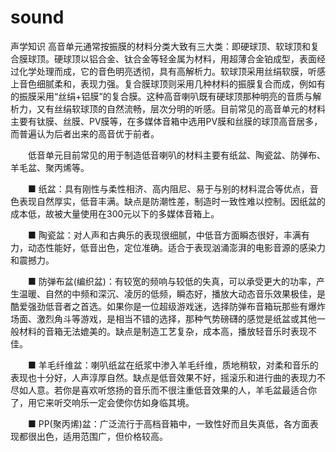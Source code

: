 # sound
声学知识
高音单元通常按振膜的材料分类大致有三大类：即硬球顶、软球顶和复合膜球顶。硬球顶以铝合金、钛合金等轻金属为材料，用超薄合金铂成型，表面经过化学处理而成，它的音色明亮透彻，具有高解析力。软球顶采用丝绢软膜，听感上音色细腻柔和，表现力强。复合膜球顶则采用几种材料的振膜复合而成，例如有的振膜采用“丝绢+铝膜”的复合膜。这种高音喇叭既有硬球顶那种明亮的音质与解析力，又有丝绢软球顶的自然流畅，层次分明的听感。目前常见的高音单元的材料主要有钛膜、丝膜、PV膜等，在多媒体音箱中选用PV膜和丝膜的球顶高音居多，而普遍认为后者出来的高音优于前者。

　　低音单元目前常见的用于制造低音喇叭的材料主要有纸盆、陶瓷盆、防弹布、羊毛盆、聚丙烯等。

　　■ 纸盆：具有刚性与柔性相济、高内阻尼、易于与别的材料混合等优点，音色表现自然厚实，低音丰满。缺点是防潮性差，制造时一致性难以控制。因纸盆的成本低，故被大量使用在300元以下的多媒体音箱上。

　　■ 陶瓷盆：对人声和古典乐的表现很细腻，中低音方面瞬态很好，丰满有力，动态性能好，低音出色，定位准确。适合于表现汹涌澎湃的电影音源的感染力和震撼力。

　　■ 防弹布盆(编织盆)：有较宽的频响与较低的失真，可以承受更大的功率，产生温暖、自然的中频和深沉、凌厉的低频，瞬态好，播放大动态音乐效果极佳，是酷爱强劲低音者之首选。如果你是一位超级游戏迷，选择防弹布音箱玩那些有爆炸场面、激烈角斗等游戏，是相当不错的选择，那种气势磅礴的感觉是纸盆或其他一般材料的音箱无法媲美的。缺点是制造工艺复杂，成本高，播放轻音乐时表现不佳。

　　■ 羊毛纤维盆：喇叭纸盆在纸浆中渗入羊毛纤维，质地稍软，对柔和音乐的表现也十分好，人声淳厚自然。缺点是低音效果不好，摇滚乐和进行曲的表现力不尽如人意。若你是喜欢听悠扬的音乐而不很注重低音效果的人，羊毛盆最适合你了，用它来听交响乐一定会使你仿如身临其境。

　　■ PP(聚丙烯)盆：广泛流行于高档音箱中，一致性好而且失真低，各方面表现都很出色，适用范围广，但价格较高。
